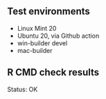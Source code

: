 ## Test environments

* Linux Mint 20
* Ubuntu 20, via Github action
* win-builder devel
* mac-builder


## R CMD check results

Status: OK
